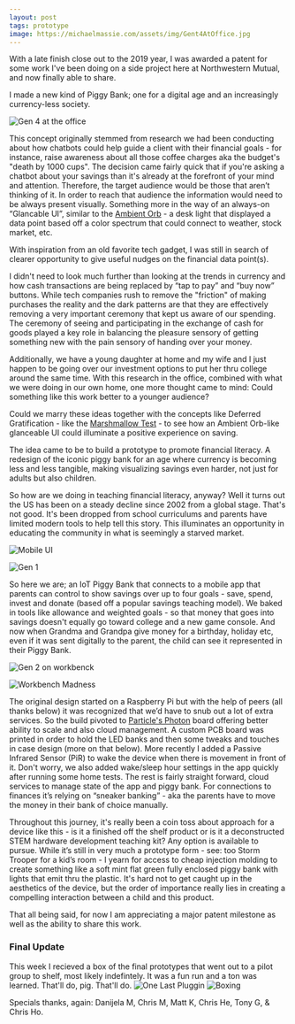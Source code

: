 ```yaml
---
layout: post
tags: prototype
image: https://michaelmassie.com/assets/img/Gent4AtOffice.jpg
---
```


With a late finish close out to the 2019 year, I was awarded a patent for some work I've been doing on a side project here at Northwestern Mutual, and now finally able to share.

I made a new kind of Piggy Bank; one for a digital age and an increasingly currency-less society.

![Gen 4 at the office](https://michaelmassie.com/assets/img/Gent4AtOffice.jpg)

This concept originally stemmed from research we had been conducting about how chatbots could help guide a client with their financial goals - for instance, raise awareness about all those coffee charges aka the budget's "death by 1000 cups". The decision came fairly quick that if you're asking a chatbot about your savings than it's already at the forefront of your mind and attention. Therefore, the target audience would be those that aren’t thinking of it. In order to reach that audience the information would need to be always present visually. Something more in the way of an always-on “Glancable UI”, similar to the [Ambient Orb](http://www.ambientdevices.com/about/consumer-devices) - a desk light that displayed a data point based off a color spectrum that could connect to weather, stock market, etc.

With inspiration from an old favorite tech gadget, I was still in search of clearer opportunity to give useful nudges on the financial data point(s).

I didn't need to look much further than looking at the trends in currency and how cash transactions are being replaced by “tap to pay” and “buy now” buttons. While tech companies rush to remove the "friction" of making purchases the reality and the dark patterns are that they are effectively removing a very important ceremony that kept us aware of our spending. The ceremony of seeing and participating in the exchange of cash for goods played a key role in balancing the pleasure sensory of getting something new with the pain sensory of handing over your money.

Additionally, we have a young daughter at home and my wife and I just happen to be going over our investment options to put her thru college around the same time. With this research in the office, combined with what we were doing in our own home, one more thought came to mind: Could something like this work better to a younger audience?

Could we marry these ideas together with the concepts like Deferred Gratification - like the [Marshmallow Test](https://en.wikipedia.org/wiki/Stanford_marshmallow_experiment) - to see how an Ambient Orb-like glanceable UI could illuminate a positive experience on saving.

The idea came to be to build a prototype to promote financial literacy. A redesign of the iconic piggy bank for an age where currency is becoming less and less tangible, making visualizing savings even harder, not just for adults but also children.

So how are we doing in teaching financial literacy, anyway? Well it turns out the US has been on a steady decline since 2002 from a global stage. That's not good. It's been dropped from school curriculums and parents have limited modern tools to help tell this story. This illuminates an opportunity in educating the community in what is seemingly a starved market. 

![Mobile UI](https://michaelmassie.com/assets/img/screenshots.png)

![Gen 1](https://michaelmassie.com/assets/img/day1.jpg)

So here we are; an IoT Piggy Bank that connects to a mobile app that parents can control to show savings over up to four goals - save, spend, invest and donate (based off a popular savings teaching model). We baked in tools like allowance and weighted goals - so that money that goes into savings doesn't equally go toward college and a new game console. And now when Grandma and Grandpa give money for a birthday, holiday etc, even if it was sent digitally to the parent, the child can see it represented in their Piggy Bank.


![Gen 2 on workbenck](https://michaelmassie.com/assets/img/workbenchsitter.jpg)

![Workbench Madness](https://michaelmassie.com/assets/img/workbenchmidmadness.jpg)


The original design started on a Raspberry Pi but with the help of peers (all thanks below) it was recognized that we’d have to snub out a lot of extra services. So the build pivoted to [Particle's Photon](https://www.particle.io/) board offering better ability to scale and also cloud management. A custom PCB board was printed in order to hold the LED banks and then some tweaks and touches in case design (more on that below). More recently I added a Passive Infrared Sensor (PiR) to wake the device when there is movement in front of it. Don't worry, we also added wake/sleep hour settings in the app quickly after running some home tests. The rest is fairly straight forward, cloud services to manage state of the app and piggy bank. For connections to finances it’s relying on “sneaker banking” - aka the parents have to move the money in their bank of choice manually.

Throughout this journey, it's really been a coin toss about approach for a device like this - is it a finished off the shelf product or is it a deconstructed STEM hardware development teaching kit? Any option is available to pursue. While it’s still in very much a prototype form - see: too Storm Trooper for a kid’s room - I yearn for access to cheap injection molding to create something like a soft mint flat green fully enclosed piggy bank with lights that emit thru the plastic. It's hard not to get caught up in the aesthetics of the device, but the order of importance really lies in creating a compelling interaction between a child and this product.

That all being said, for now I am appreciating a major patent milestone as well as the ability to share this work.




### Final Update
This week I recieved a box of the final prototypes that went out to a pilot group to shelf, most likely indefintely. It was a fun run and a ton was learned. That'll do, pig. That'll do.
![One Last Pluggin](https://michaelmassie.com/assets/img/digipig/lastshot.png)
![Boxing](https://michaelmassie.com/assets/img/digipig/boxPigs.png)




Specials thanks, again: Danijela M, Chris M, Matt K, Chris He, Tony G, & Chris Ho.